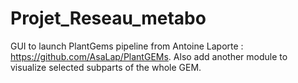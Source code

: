 # Projet_Reseau_metabo

GUI to launch PlantGems pipeline from Antoine Laporte : https://github.com/AsaLap/PlantGEMs.
Also add another module to visualize selected subparts of the whole GEM.

